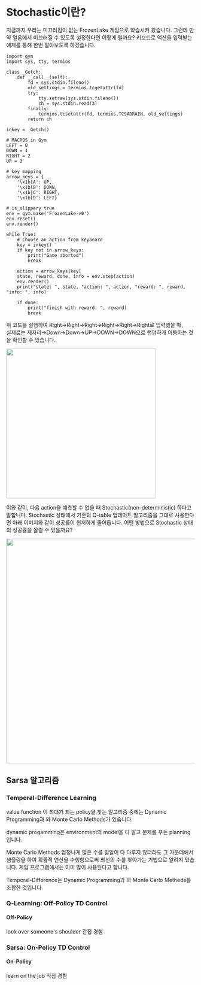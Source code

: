 # Stochastic이란?

지금까지 우리는 미끄러짐이 없는 FrozenLake 게임으로 학습시켜 왔습니다.
그런데 만약 얼음에서 미끄러질 수 있도록 설정한다면 어떻게 될까요?
키보드로 액션을 입력받는 예제를 통해 한번 알아보도록 하겠습니다.

```
import gym
import sys, tty, termios

class _Getch:
    def __call__(self):
        fd = sys.stdin.fileno()
        old_settings = termios.tcgetattr(fd)
        try:
            tty.setraw(sys.stdin.fileno())
            ch = sys.stdin.read(3)
        finally:
            termios.tcsetattr(fd, termios.TCSADRAIN, old_settings)
        return ch

inkey = _Getch()

# MACROS in Gym
LEFT = 0
DOWN = 1
RIGHT = 2
UP = 3

# key mapping
arrow_keys = {
    '\x1b[A': UP,
    '\x1b[B': DOWN,
    '\x1b[C': RIGHT,
    '\x1b[D': LEFT}

# is_slippery true
env = gym.make('FrozenLake-v0')
env.reset()
env.render()

while True:
    # Choose an action from keyboard
    key = inkey()
    if key not in arrow_keys:
        print("Game aborted")
        break

    action = arrow_keys[key]
    state, reward, done, info = env.step(action)
    env.render()
    print("state: ", state, "action: ", action, "reward: ", reward, "info: ", info)

    if done:
        print("finish with reward: ", reward)
        break
```


위 코드를 실행하여 Right→Right→Right→Right→Right→Right로 입력했을 때,  
실제로는 제자리→Down→Down→UP→DOWN→DOWN으로 랜덤하게 이동하는 것을 확인할 수 있습니다.

<img src="http://postfiles5.naver.net/MjAxNzAzMDdfNjcg/MDAxNDg4ODE4MzkzNDc2.1kKLbBXet8hpXCtcIK_P6zE6AHUV5D6KCRAJYnZjGoIg.nQuXsy0c0McOiUMSgwMIMbLFL9LUk_sULQ2vcbUsHfwg.PNG.kioku714/%EC%8A%A4%ED%81%AC%EB%A6%B0%EC%83%B7_2017-03-07_%EC%98%A4%EC%A0%84_12.44.52.png?type=w2" width="400px" />

이와 같이, 다음 action을 예측할 수 없을 때 Stochastic(non-deterministic) 하다고 말합니다. Stochastic 상태에서 기존의 Q-table 업데이트 알고리즘을 그대로 사용한다면 아래 이미지와 같이 성공률이 현저하게 줄어듭니다. 어떤 방법으로 Stochastic 상태의 성공률을 올릴 수 있을까요?

<img src="http://postfiles11.naver.net/MjAxNzAzMDdfMzAw/MDAxNDg4ODE4MzkyOTk2._rFK4NqVbL5e81lzhlh36gEV12q0vXpZ3qRrXoF008og.vIbqtDAj6TpwtlMMry7TJFP7S1A3NN53vUJtw4vlivYg.PNG.kioku714/%EC%8A%A4%ED%81%AC%EB%A6%B0%EC%83%B7_2017-03-07_%EC%98%A4%EC%A0%84_1.13.00.png?type=w2" width="600px" />

## Sarsa 알고리즘

### Temporal-Difference Learning
value function 이 최대가 되는 policy을 찾는 알고리즘 중에는 Dynamic Programming과 와 Monte Carlo Methods가 있습니다.

dynamic progamming은 environment의 model을 다 알고 문제를 푸는 planning입니다.

Monte Carlo Methods 엄청나게 많은 수를 일일이 다 다루지 않더라도 그 가운데에서 샘플링을 하여 확률적 연산을 수행함으로써 최선의 수를 찾아가는 기법으로 알려져 있습니다. 게임 프로그램에서는 이미 많이 사용된다고 합니다.

Temporal-Difference는 Dynamic Programming과 와 Monte Carlo Methods를 조합한 것입니다.

### Q-Learning: Off-Policy TD Control
#### Off-Policy
look over someone's shoulder
간접 경험

### Sarsa: On-Policy TD Control  
#### On-Policy
learn on the job
직접 경험


